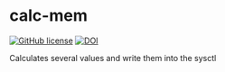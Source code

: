 calc-mem
========

[![GitHub license](https://sinfallas.files.wordpress.com/2016/02/gpl.png)](https://github.com/sinfallas/calc-mem/blob/master/LICENSE)
[![DOI](https://zenodo.org/badge/4102/sinfallas/calc-mem.svg)](https://zenodo.org/badge/latestdoi/4102/sinfallas/calc-mem)

Calculates several values and write them into the sysctl
